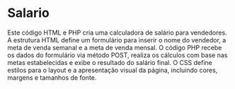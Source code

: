 # Salario
Este código HTML e PHP cria uma calculadora de salário para vendedores. A estrutura HTML define um formulário para inserir o nome do vendedor, a meta de venda semanal e a meta de venda mensal. O código PHP recebe os dados do formulário via método POST, realiza os cálculos com base nas metas estabelecidas e exibe o resultado do salário final. O CSS define estilos para o layout e a apresentação visual da página, incluindo cores, margens e tamanhos de fonte.
